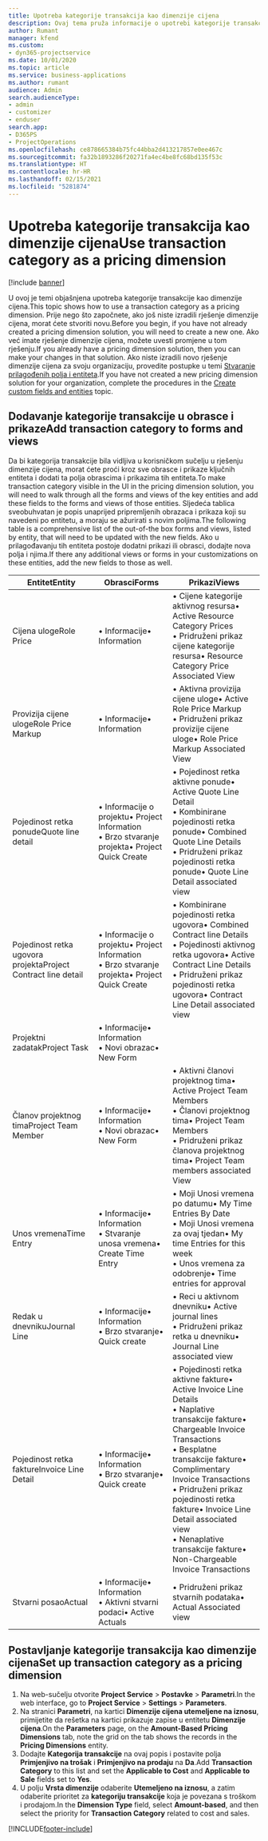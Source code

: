 ```yaml
---
title: Upotreba kategorije transakcija kao dimenzije cijena
description: Ovaj tema pruža informacije o upotrebi kategorije transakcije kao dimenzije cijena.
author: Rumant
manager: kfend
ms.custom:
- dyn365-projectservice
ms.date: 10/01/2020
ms.topic: article
ms.service: business-applications
ms.author: rumant
audience: Admin
search.audienceType:
- admin
- customizer
- enduser
search.app:
- D365PS
- ProjectOperations
ms.openlocfilehash: ce878665384b75fc44bba2d413217857e0ee467c
ms.sourcegitcommit: fa32b1893286f20271fa4ec4be8fc68bd135f53c
ms.translationtype: HT
ms.contentlocale: hr-HR
ms.lasthandoff: 02/15/2021
ms.locfileid: "5281874"
---
```

# <a name="use-transaction-category-as-a-pricing-dimension"></a><span data-ttu-id="e8b41-103">Upotreba kategorije transakcija kao dimenzije cijena</span><span class="sxs-lookup"><span data-stu-id="e8b41-103">Use transaction category as a pricing dimension</span></span>

[!include [banner](../includes/psa-now-project-operations.md)]

<span data-ttu-id="e8b41-104">U ovoj je temi objašnjena upotreba kategorije transakcije kao dimenzije cijena.</span><span class="sxs-lookup"><span data-stu-id="e8b41-104">This topic shows how to use a transaction category as a pricing dimension.</span></span> <span data-ttu-id="e8b41-105">Prije nego što započnete, ako još niste izradili rješenje dimenzije cijena, morat ćete stvoriti novu.</span><span class="sxs-lookup"><span data-stu-id="e8b41-105">Before you begin, if you have not already created a pricing dimension solution, you will need to create a new one.</span></span> <span data-ttu-id="e8b41-106">Ako već imate rješenje dimenzije cijena, možete uvesti promjene u tom rješenju.</span><span class="sxs-lookup"><span data-stu-id="e8b41-106">If you already have a pricing dimension solution, then you can make your changes in that solution.</span></span> <span data-ttu-id="e8b41-107">Ako niste izradili novo rješenje dimenzije cijena za svoju organizaciju, provedite postupke u temi [Stvaranje prilagođenih polja i entiteta](create-custom-fields-entities.md).</span><span class="sxs-lookup"><span data-stu-id="e8b41-107">If you have not created a new pricing dimension solution for your organization, complete the procedures in the [Create custom fields and entities](create-custom-fields-entities.md) topic.</span></span>

## <a name="add-transaction-category-to-forms-and-views"></a><span data-ttu-id="e8b41-108">Dodavanje kategorije transakcije u obrasce i prikaze</span><span class="sxs-lookup"><span data-stu-id="e8b41-108">Add transaction category to forms and views</span></span>
<span data-ttu-id="e8b41-109">Da bi kategorija transakcije bila vidljiva u korisničkom sučelju u rješenju dimenzije cijena, morat ćete proći kroz sve obrasce i prikaze ključnih entiteta i dodati ta polja obrascima i prikazima tih entiteta.</span><span class="sxs-lookup"><span data-stu-id="e8b41-109">To make transaction category visible in the UI in the pricing dimension solution, you will need to walk through all the forms and views of the key entities and add these fields to the forms and views of those entities.</span></span>
<span data-ttu-id="e8b41-110">Sljedeća tablica sveobuhvatan je popis unaprijed pripremljenih obrazaca i prikaza koji su navedeni po entitetu, a moraju se ažurirati s novim poljima.</span><span class="sxs-lookup"><span data-stu-id="e8b41-110">The following table is a comprehensive list of the out-of-the box forms and views, listed by entity, that will need to be updated with the new fields.</span></span> <span data-ttu-id="e8b41-111">Ako u prilagođavanju tih entiteta postoje dodatni prikazi ili obrasci, dodajte nova polja i njima.</span><span class="sxs-lookup"><span data-stu-id="e8b41-111">If there any additional views or forms in your customizations on these entities, add the new fields to those as well.</span></span>

|  <span data-ttu-id="e8b41-112">Entitet</span><span class="sxs-lookup"><span data-stu-id="e8b41-112">Entity</span></span>        | <span data-ttu-id="e8b41-113">Obrasci</span><span class="sxs-lookup"><span data-stu-id="e8b41-113">Forms</span></span>     |<span data-ttu-id="e8b41-114">Prikazi</span><span class="sxs-lookup"><span data-stu-id="e8b41-114">Views</span></span>        |
| ------------------------------|---------------------------------|----------------------------------|
|  <span data-ttu-id="e8b41-115">Cijena uloge</span><span class="sxs-lookup"><span data-stu-id="e8b41-115">Role Price</span></span>|<span data-ttu-id="e8b41-116">• Informacije</span><span class="sxs-lookup"><span data-stu-id="e8b41-116">• Information</span></span> |<span data-ttu-id="e8b41-117">• Cijene kategorije aktivnog resursa</span><span class="sxs-lookup"><span data-stu-id="e8b41-117">• Active Resource Category Prices</span></span><br> <span data-ttu-id="e8b41-118">• Pridruženi prikaz cijene kategorije resursa</span><span class="sxs-lookup"><span data-stu-id="e8b41-118">• Resource Category Price Associated View</span></span>|
|  <span data-ttu-id="e8b41-119">Provizija cijene uloge</span><span class="sxs-lookup"><span data-stu-id="e8b41-119">Role Price Markup</span></span>|<span data-ttu-id="e8b41-120">• Informacije</span><span class="sxs-lookup"><span data-stu-id="e8b41-120">• Information</span></span>|<span data-ttu-id="e8b41-121">• Aktivna provizija cijene uloge</span><span class="sxs-lookup"><span data-stu-id="e8b41-121">• Active Role Price Markup</span></span><br><span data-ttu-id="e8b41-122">• Pridruženi prikaz provizije cijene uloge</span><span class="sxs-lookup"><span data-stu-id="e8b41-122">• Role Price Markup Associated View</span></span>|
|  <span data-ttu-id="e8b41-123">Pojedinost retka ponude</span><span class="sxs-lookup"><span data-stu-id="e8b41-123">Quote line detail</span></span>|<span data-ttu-id="e8b41-124">• Informacije o projektu</span><span class="sxs-lookup"><span data-stu-id="e8b41-124">• Project Information</span></span><br><span data-ttu-id="e8b41-125">• Brzo stvaranje projekta</span><span class="sxs-lookup"><span data-stu-id="e8b41-125">• Project Quick Create</span></span>|<span data-ttu-id="e8b41-126">• Pojedinost retka aktivne ponude</span><span class="sxs-lookup"><span data-stu-id="e8b41-126">• Active Quote Line Detail</span></span><br><span data-ttu-id="e8b41-127">• Kombinirane pojedinosti retka ponude</span><span class="sxs-lookup"><span data-stu-id="e8b41-127">• Combined Quote Line Details</span></span><br><span data-ttu-id="e8b41-128">• Pridruženi prikaz pojedinosti retka ponude</span><span class="sxs-lookup"><span data-stu-id="e8b41-128">• Quote Line Detail associated view</span></span>|
|  <span data-ttu-id="e8b41-129">Pojedinost retka ugovora projekta</span><span class="sxs-lookup"><span data-stu-id="e8b41-129">Project Contract line detail</span></span>|<span data-ttu-id="e8b41-130">• Informacije o projektu</span><span class="sxs-lookup"><span data-stu-id="e8b41-130">• Project Information</span></span><br><span data-ttu-id="e8b41-131">• Brzo stvaranje projekta</span><span class="sxs-lookup"><span data-stu-id="e8b41-131">• Project Quick Create</span></span>|<span data-ttu-id="e8b41-132">• Kombinirane pojedinosti retka ugovora</span><span class="sxs-lookup"><span data-stu-id="e8b41-132">• Combined Contract line Details</span></span><br><span data-ttu-id="e8b41-133">• Pojedinosti aktivnog retka ugovora</span><span class="sxs-lookup"><span data-stu-id="e8b41-133">• Active Contract Line Details</span></span><br><span data-ttu-id="e8b41-134">• Pridruženi prikaz pojedinosti retka ugovora</span><span class="sxs-lookup"><span data-stu-id="e8b41-134">• Contract Line Detail associated view</span></span>|
|  <span data-ttu-id="e8b41-135">Projektni zadatak</span><span class="sxs-lookup"><span data-stu-id="e8b41-135">Project Task</span></span>|<span data-ttu-id="e8b41-136">• Informacije</span><span class="sxs-lookup"><span data-stu-id="e8b41-136">• Information</span></span><br><span data-ttu-id="e8b41-137">• Novi obrazac</span><span class="sxs-lookup"><span data-stu-id="e8b41-137">• New Form</span></span>||
|  <span data-ttu-id="e8b41-138">Članov projektnog tima</span><span class="sxs-lookup"><span data-stu-id="e8b41-138">Project Team Member</span></span>|<span data-ttu-id="e8b41-139">• Informacije</span><span class="sxs-lookup"><span data-stu-id="e8b41-139">• Information</span></span><br><span data-ttu-id="e8b41-140">• Novi obrazac</span><span class="sxs-lookup"><span data-stu-id="e8b41-140">• New Form</span></span>|<span data-ttu-id="e8b41-141">• Aktivni članovi projektnog tima</span><span class="sxs-lookup"><span data-stu-id="e8b41-141">• Active Project Team Members</span></span><br><span data-ttu-id="e8b41-142">• Članovi projektnog tima</span><span class="sxs-lookup"><span data-stu-id="e8b41-142">• Project Team Members</span></span><br><span data-ttu-id="e8b41-143">• Pridruženi prikaz članova projektnog tima</span><span class="sxs-lookup"><span data-stu-id="e8b41-143">• Project Team members associated View</span></span>|
|  <span data-ttu-id="e8b41-144">Unos vremena</span><span class="sxs-lookup"><span data-stu-id="e8b41-144">Time Entry</span></span>|<span data-ttu-id="e8b41-145">• Informacije</span><span class="sxs-lookup"><span data-stu-id="e8b41-145">• Information</span></span><br><span data-ttu-id="e8b41-146">• Stvaranje unosa vremena</span><span class="sxs-lookup"><span data-stu-id="e8b41-146">• Create Time Entry</span></span>|<span data-ttu-id="e8b41-147">• Moji Unosi vremena po datumu</span><span class="sxs-lookup"><span data-stu-id="e8b41-147">• My Time Entries By Date</span></span><br><span data-ttu-id="e8b41-148">• Moji Unosi vremena za ovaj tjedan</span><span class="sxs-lookup"><span data-stu-id="e8b41-148">• My time Entries for this week</span></span><br><span data-ttu-id="e8b41-149">• Unos vremena za odobrenje</span><span class="sxs-lookup"><span data-stu-id="e8b41-149">• Time entries for approval</span></span>|
|  <span data-ttu-id="e8b41-150">Redak u dnevniku</span><span class="sxs-lookup"><span data-stu-id="e8b41-150">Journal Line</span></span>|<span data-ttu-id="e8b41-151">• Informacije</span><span class="sxs-lookup"><span data-stu-id="e8b41-151">• Information</span></span><br><span data-ttu-id="e8b41-152">• Brzo stvaranje</span><span class="sxs-lookup"><span data-stu-id="e8b41-152">• Quick create</span></span>|<span data-ttu-id="e8b41-153">• Reci u aktivnom dnevniku</span><span class="sxs-lookup"><span data-stu-id="e8b41-153">• Active journal lines</span></span><br><span data-ttu-id="e8b41-154">• Pridruženi prikaz retka u dnevniku</span><span class="sxs-lookup"><span data-stu-id="e8b41-154">• Journal Line associated view</span></span>|
|  <span data-ttu-id="e8b41-155">Pojedinost retka fakture</span><span class="sxs-lookup"><span data-stu-id="e8b41-155">Invoice Line Detail</span></span>|<span data-ttu-id="e8b41-156">• Informacije</span><span class="sxs-lookup"><span data-stu-id="e8b41-156">• Information</span></span><br><span data-ttu-id="e8b41-157">• Brzo stvaranje</span><span class="sxs-lookup"><span data-stu-id="e8b41-157">• Quick create</span></span>|<span data-ttu-id="e8b41-158">• Pojedinosti retka aktivne fakture</span><span class="sxs-lookup"><span data-stu-id="e8b41-158">• Active Invoice Line Details</span></span><br><span data-ttu-id="e8b41-159">• Naplative transakcije fakture</span><span class="sxs-lookup"><span data-stu-id="e8b41-159">• Chargeable Invoice Transactions</span></span><br><span data-ttu-id="e8b41-160">• Besplatne transakcije fakture</span><span class="sxs-lookup"><span data-stu-id="e8b41-160">• Complimentary Invoice Transactions</span></span><br><span data-ttu-id="e8b41-161">• Pridruženi prikaz pojedinosti retka fakture</span><span class="sxs-lookup"><span data-stu-id="e8b41-161">• Invoice Line Detail associated view</span></span><br><span data-ttu-id="e8b41-162">• Nenaplative transakcije fakture</span><span class="sxs-lookup"><span data-stu-id="e8b41-162">• Non-Chargeable Invoice Transactions</span></span>|
|  <span data-ttu-id="e8b41-163">Stvarni posao</span><span class="sxs-lookup"><span data-stu-id="e8b41-163">Actual</span></span>|<span data-ttu-id="e8b41-164">• Informacije</span><span class="sxs-lookup"><span data-stu-id="e8b41-164">• Information</span></span><br><span data-ttu-id="e8b41-165">• Aktivni stvarni podaci</span><span class="sxs-lookup"><span data-stu-id="e8b41-165">• Active Actuals</span></span>|<span data-ttu-id="e8b41-166">• Pridruženi prikaz stvarnih podataka</span><span class="sxs-lookup"><span data-stu-id="e8b41-166">• Actual Associated view</span></span>|

## <a name="set-up-transaction-category-as-a-pricing-dimension"></a><span data-ttu-id="e8b41-167">Postavljanje kategorije transakcija kao dimenzije cijena</span><span class="sxs-lookup"><span data-stu-id="e8b41-167">Set up transaction category as a pricing dimension</span></span>

1. <span data-ttu-id="e8b41-168">Na web-sučelju otvorite **Project Service** > **Postavke** > **Parametri**.</span><span class="sxs-lookup"><span data-stu-id="e8b41-168">In the web interface, go to **Project Service** > **Settings** > **Parameters**.</span></span> 
2. <span data-ttu-id="e8b41-169">Na stranici **Parametri**, na kartici **Dimenzije cijena utemeljene na iznosu**, primijetite da rešetka na kartici prikazuje zapise u entitetu **Dimenzije cijena**.</span><span class="sxs-lookup"><span data-stu-id="e8b41-169">On the **Parameters** page, on the **Amount-Based Pricing Dimensions** tab, note the grid on the tab shows the records in the **Pricing Dimensions** entity.</span></span>
3. <span data-ttu-id="e8b41-170">Dodajte **Kategorija transakcije** na ovaj popis i postavite polja **Primjenjivo na trošak** i **Primjenjivo na prodaju** na **Da**.</span><span class="sxs-lookup"><span data-stu-id="e8b41-170">Add **Transaction Category** to this list and set the **Applicable to Cost** and **Applicable to Sale** fields set to **Yes**.</span></span>
4. <span data-ttu-id="e8b41-171">U polju **Vrsta dimenzije** odaberite **Utemeljeno na iznosu**, a zatim odaberite prioritet za **kategoriju transakcije** koja je povezana s troškom i prodajom.</span><span class="sxs-lookup"><span data-stu-id="e8b41-171">In the **Dimension Type** field, select **Amount-based**, and then select the priority for **Transaction Category** related to cost and sales.</span></span>


[!INCLUDE[footer-include](../includes/footer-banner.md)]